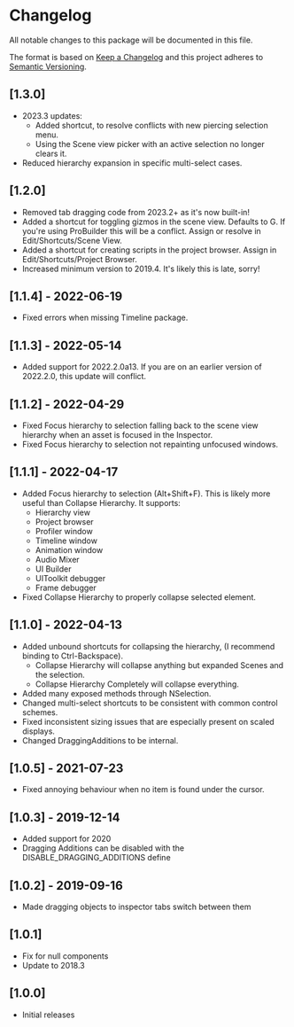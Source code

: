 # Changelog
All notable changes to this package will be documented in this file.

The format is based on [Keep a Changelog](http://keepachangelog.com/en/1.0.0/)
and this project adheres to [Semantic Versioning](http://semver.org/spec/v2.0.0.html).

## [1.3.0]
- 2023.3 updates:
  - Added shortcut, to resolve conflicts with new piercing selection menu.
  - Using the Scene view picker with an active selection no longer clears it.
- Reduced hierarchy expansion in specific multi-select cases.

## [1.2.0]
- Removed tab dragging code from 2023.2+ as it's now built-in!
- Added a shortcut for toggling gizmos in the scene view. Defaults to G. If you're using ProBuilder this will be a conflict. Assign or resolve in Edit/Shortcuts/Scene View.
- Added a shortcut for creating scripts in the project browser. Assign in Edit/Shortcuts/Project Browser.
- Increased minimum version to 2019.4. It's likely this is late, sorry!

## [1.1.4] - 2022-06-19
- Fixed errors when missing Timeline package.

## [1.1.3] - 2022-05-14
- Added support for 2022.2.0a13. If you are on an earlier version of 2022.2.0, this update will conflict.

## [1.1.2] - 2022-04-29
- Fixed Focus hierarchy to selection falling back to the scene view hierarchy when an asset is focused in the Inspector.
- Fixed Focus hierarchy to selection not repainting unfocused windows.

## [1.1.1] - 2022-04-17
- Added Focus hierarchy to selection (Alt+Shift+F). This is likely more useful than Collapse Hierarchy. It supports:
  - Hierarchy view
  - Project browser
  - Profiler window
  - Timeline window
  - Animation window
  - Audio Mixer
  - UI Builder
  - UIToolkit debugger
  - Frame debugger
- Fixed Collapse Hierarchy to properly collapse selected element.

## [1.1.0] - 2022-04-13
- Added unbound shortcuts for collapsing the hierarchy, (I recommend binding to Ctrl-Backspace).
  - Collapse Hierarchy will collapse anything but expanded Scenes and the selection.
  - Collapse Hierarchy Completely will collapse everything.
- Added many exposed methods through NSelection.
- Changed multi-select shortcuts to be consistent with common control schemes.
- Fixed inconsistent sizing issues that are especially present on scaled displays.
- Changed DraggingAdditions to be internal.

## [1.0.5] - 2021-07-23
- Fixed annoying behaviour when no item is found under the cursor.

## [1.0.3] - 2019-12-14
- Added support for 2020
- Dragging Additions can be disabled with the DISABLE_DRAGGING_ADDITIONS define

## [1.0.2] - 2019-09-16
- Made dragging objects to inspector tabs switch between them

## [1.0.1]
- Fix for null components
- Update to 2018.3

## [1.0.0]
- Initial releases